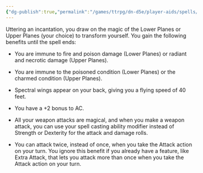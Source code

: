 ```yaml
---
{"dg-publish":true,"permalink":"/games/ttrpg/dn-d5e/player-aids/spells/level-6/tasha-s-otherworldly-guide/","tags":["ttrpg/dnd/5e","concentration","spell"],"noteIcon":""}
---
```



Uttering an incantation, you draw on the magic of the Lower Planes or Upper Planes (your choice) to transform yourself. You gain the following benefits until the spell ends:

- You are immune to fire and poison damage (Lower Planes) or radiant and necrotic damage (Upper Planes).

- You are immune to the poisoned condition (Lower Planes) or the charmed condition (Upper Planes).

- Spectral wings appear on your back, giving you a flying speed of 40 feet.

- You have a +2 bonus to AC.

- All your weapon attacks are magical, and when you make a weapon attack, you can use your spell casting ability modifier instead of Strength or Dexterity for the attack and damage rolls.

- You can attack twice, instead of once, when you take the Attack action on your turn. You ignore this benefit if you already have a feature, like Extra Attack, that lets you attack more than once when you take the Attack action on your turn.